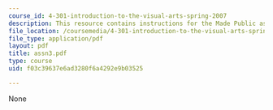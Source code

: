 ```yaml
---
course_id: 4-301-introduction-to-the-visual-arts-spring-2007
description: This resource contains instructions for the Made Public assignment.
file_location: /coursemedia/4-301-introduction-to-the-visual-arts-spring-2007/f03c39637e6ad3280f6a4292e9b03525_assn3.pdf
file_type: application/pdf
layout: pdf
title: assn3.pdf
type: course
uid: f03c39637e6ad3280f6a4292e9b03525

---
```

None